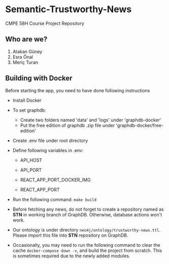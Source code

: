 # Semantic-Trustworthy-News
CMPE 58H Course Project Repository

Who are we?
---
1. Atakan Güney
2. Esra Önal
3. Meriç Turan

Building with Docker
---

Before starting the app, you need to have done following instructions
- Install Docker
- To set graphdb:
    - Create two folders named 'data' and 'logs' under 'graphdb-docker'
    - Put the free edition of graphdb .zip file under 'graphdb-docker/free-edition'

- Create .env file under root directory
- Define following variables in .env:
    - API_HOST
    - API_PORT

    - REACT_APP_PORT_DOCKER_IMG
    - REACT_APP_PORT

- Run the following command:
    `make build`
    
- Before fetching any news, do not forget to create a repository named as **STN** in working branch of GraphDB. Otherwise, database actions won't work.

- Our ontology is under directory `neo4j/ontology/trustworthy-news.ttl`. Please import this file into **STN** repository on GraphDB.

- Occasionally, you may need to run the following command to clear the cache `docker-compose down -v`, and build the project from scratch. This is sometimes required due to the newly added modules.
